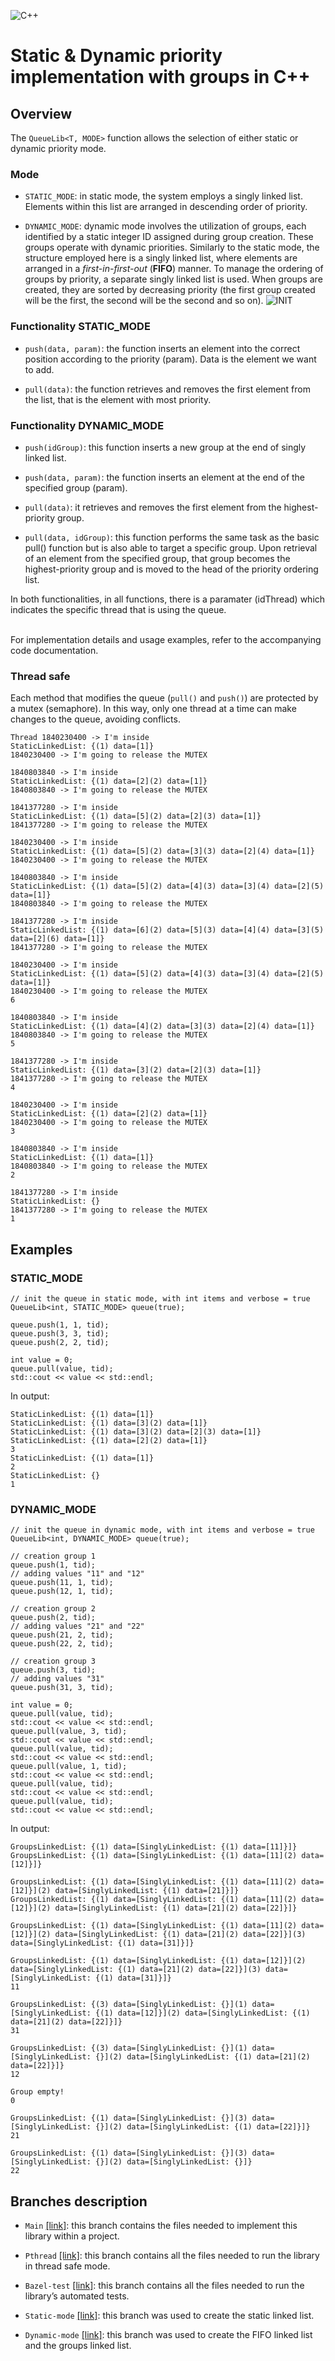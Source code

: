 ![C++](https://img.shields.io/badge/c++-%2300599C.svg?style=for-the-badge&logo=c%2B%2B&logoColor=white)
# Static & Dynamic priority implementation with groups in C++

## Overview
The `QueueLib<T, MODE>` function allows the selection of either static or dynamic priority mode.
### Mode
- `STATIC_MODE`: in static mode, the system employs a singly linked list. Elements within this list are arranged in descending order of priority.

- `DYNAMIC_MODE`: dynamic mode involves the utilization of groups, each identified by a static integer ID assigned during group creation. These groups operate with dynamic priorities. Similarly to the static mode, the structure employed here is a singly linked list, where elements are arranged in a _first-in-first-out_ (**FIFO**) manner. To manage the ordering of groups by priority, a separate singly linked list is used. When groups are created, they are sorted by decreasing priority (the first group created will be the first, the second will be the second and so on).
![INIT](https://github.com/Cristian-Mattace/RTES-project/blob/main/resources/INIT.png)
### Functionality STATIC_MODE
- `push(data, param)`: the function inserts an element into the correct position according to the priority (param). Data is the element we want to add.

- `pull(data)`: the function retrieves and removes the first element from the list, that is the element with most priority.

### Functionality DYNAMIC_MODE
- `push(idGroup)`: this function inserts a new group at the end of singly linked list.

- `push(data, param)`: the function inserts an element at the end of the specified group (param).

- `pull(data)`: it retrieves and removes the first element from the highest-priority group.

- `pull(data, idGroup)`: this function performs the same task as the basic pull() function but is also able to target a specific group. Upon retrieval of an element from the specified group, that group becomes the highest-priority group and is moved to the head of the priority ordering list.

In both functionalities, in all functions, there is a paramater (idThread) which indicates the specific thread that is using the queue.
<br><br>

For implementation details and usage examples, refer to the accompanying code documentation.

### Thread safe
Each method that modifies the queue (`pull()` and `push()`) are protected by a mutex (semaphore). In this way, only one thread at a time can make changes to the queue, avoiding conflicts.

```
Thread 1840230400 -> I'm inside
StaticLinkedList: {(1) data=[1]}
1840230400 -> I'm going to release the MUTEX

1840803840 -> I'm inside
StaticLinkedList: {(1) data=[2](2) data=[1]}
1840803840 -> I'm going to release the MUTEX

1841377280 -> I'm inside
StaticLinkedList: {(1) data=[5](2) data=[2](3) data=[1]}
1841377280 -> I'm going to release the MUTEX

1840230400 -> I'm inside
StaticLinkedList: {(1) data=[5](2) data=[3](3) data=[2](4) data=[1]}
1840230400 -> I'm going to release the MUTEX

1840803840 -> I'm inside
StaticLinkedList: {(1) data=[5](2) data=[4](3) data=[3](4) data=[2](5) data=[1]}
1840803840 -> I'm going to release the MUTEX

1841377280 -> I'm inside
StaticLinkedList: {(1) data=[6](2) data=[5](3) data=[4](4) data=[3](5) data=[2](6) data=[1]}
1841377280 -> I'm going to release the MUTEX

1840230400 -> I'm inside
StaticLinkedList: {(1) data=[5](2) data=[4](3) data=[3](4) data=[2](5) data=[1]}
1840230400 -> I'm going to release the MUTEX
6

1840803840 -> I'm inside
StaticLinkedList: {(1) data=[4](2) data=[3](3) data=[2](4) data=[1]}
1840803840 -> I'm going to release the MUTEX
5

1841377280 -> I'm inside
StaticLinkedList: {(1) data=[3](2) data=[2](3) data=[1]}
1841377280 -> I'm going to release the MUTEX
4

1840230400 -> I'm inside
StaticLinkedList: {(1) data=[2](2) data=[1]}
1840230400 -> I'm going to release the MUTEX
3

1840803840 -> I'm inside
StaticLinkedList: {(1) data=[1]}
1840803840 -> I'm going to release the MUTEX
2

1841377280 -> I'm inside
StaticLinkedList: {}
1841377280 -> I'm going to release the MUTEX
1
```
## Examples

### STATIC_MODE
```
// init the queue in static mode, with int items and verbose = true
QueueLib<int, STATIC_MODE> queue(true);

queue.push(1, 1, tid);
queue.push(3, 3, tid);
queue.push(2, 2, tid);

int value = 0;
queue.pull(value, tid);
std::cout << value << std::endl;

```
In output:

```
StaticLinkedList: {(1) data=[1]}
StaticLinkedList: {(1) data=[3](2) data=[1]}
StaticLinkedList: {(1) data=[3](2) data=[2](3) data=[1]}
StaticLinkedList: {(1) data=[2](2) data=[1]}
3
StaticLinkedList: {(1) data=[1]}
2
StaticLinkedList: {}
1
```
### DYNAMIC_MODE
```
// init the queue in dynamic mode, with int items and verbose = true
QueueLib<int, DYNAMIC_MODE> queue(true);

// creation group 1
queue.push(1, tid);
// adding values "11" and "12"
queue.push(11, 1, tid);
queue.push(12, 1, tid);

// creation group 2
queue.push(2, tid);
// adding values "21" and "22"
queue.push(21, 2, tid);
queue.push(22, 2, tid);

// creation group 3
queue.push(3, tid);
// adding values "31"
queue.push(31, 3, tid);

int value = 0;
queue.pull(value, tid);
std::cout << value << std::endl;
queue.pull(value, 3, tid);
std::cout << value << std::endl;
queue.pull(value, tid);
std::cout << value << std::endl;
queue.pull(value, 1, tid);
std::cout << value << std::endl;
queue.pull(value, tid);
std::cout << value << std::endl;
queue.pull(value, tid);
std::cout << value << std::endl;
```
In output:
```
GroupsLinkedList: {(1) data=[SinglyLinkedList: {(1) data=[11]}]}
GroupsLinkedList: {(1) data=[SinglyLinkedList: {(1) data=[11](2) data=[12]}]}

GroupsLinkedList: {(1) data=[SinglyLinkedList: {(1) data=[11](2) data=[12]}](2) data=[SinglyLinkedList: {(1) data=[21]}]}
GroupsLinkedList: {(1) data=[SinglyLinkedList: {(1) data=[11](2) data=[12]}](2) data=[SinglyLinkedList: {(1) data=[21](2) data=[22]}]}

GroupsLinkedList: {(1) data=[SinglyLinkedList: {(1) data=[11](2) data=[12]}](2) data=[SinglyLinkedList: {(1) data=[21](2) data=[22]}](3) data=[SinglyLinkedList: {(1) data=[31]}]}

GroupsLinkedList: {(1) data=[SinglyLinkedList: {(1) data=[12]}](2) data=[SinglyLinkedList: {(1) data=[21](2) data=[22]}](3) data=[SinglyLinkedList: {(1) data=[31]}]}
11

GroupsLinkedList: {(3) data=[SinglyLinkedList: {}](1) data=[SinglyLinkedList: {(1) data=[12]}](2) data=[SinglyLinkedList: {(1) data=[21](2) data=[22]}]}
31

GroupsLinkedList: {(3) data=[SinglyLinkedList: {}](1) data=[SinglyLinkedList: {}](2) data=[SinglyLinkedList: {(1) data=[21](2) data=[22]}]}
12

Group empty!
0

GroupsLinkedList: {(1) data=[SinglyLinkedList: {}](3) data=[SinglyLinkedList: {}](2) data=[SinglyLinkedList: {(1) data=[22]}]}
21

GroupsLinkedList: {(1) data=[SinglyLinkedList: {}](3) data=[SinglyLinkedList: {}](2) data=[SinglyLinkedList: {}]}
22
```

## Branches description

- `Main` [[link]](https://github.com/Cristian-Mattace/RTES-project/): this branch contains the files needed to implement this library within a project.

- `Pthread` [[link]](https://github.com/Cristian-Mattace/RTES-project/tree/pthread): this branch contains all the files needed to run the library in thread safe mode.

- `Bazel-test` [[link]](https://github.com/Cristian-Mattace/RTES-project/tree/bazel-test): this branch contains all the files needed to run the library’s automated tests.

- `Static-mode` [[link]](https://github.com/Cristian-Mattace/RTES-project/tree/static-priority): this branch was used to create the static linked list.

- `Dynamic-mode` [[link]](https://github.com/Cristian-Mattace/RTES-project/tree/dynamic-priority): this branch was used to create the FIFO linked list and the groups linked list.



